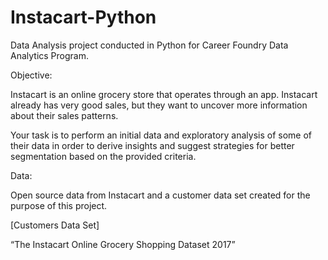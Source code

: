 # Instacart-Python
Data Analysis project conducted in Python for Career Foundry Data Analytics Program.

Objective:

Instacart is an online grocery store that operates through an app. Instacart already has very good sales, but they want to uncover more information about their sales patterns.

Your task is to perform an initial data and exploratory analysis of some of their data in order to derive insights and suggest strategies for better segmentation based on the provided criteria.

Data:

Open source data from Instacart and a customer data set created for the purpose of this project.

[Customers Data Set]

“The Instacart Online Grocery Shopping Dataset 2017”
